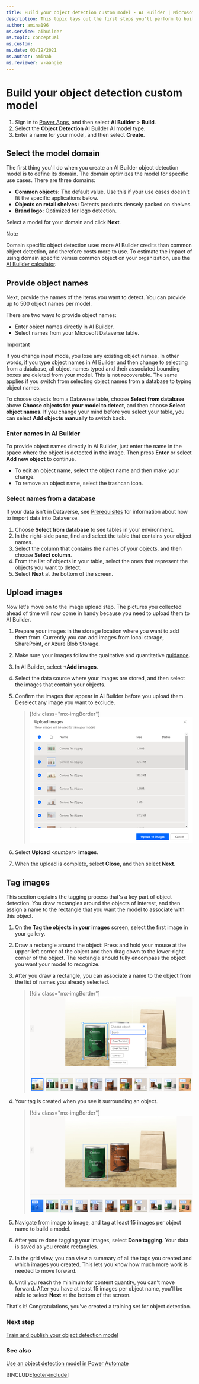 ```yaml
---
title: Build your object detection custom model - AI Builder | Microsoft Docs
description: This topic lays out the first steps you'll perform to build an object detection AI model. 
author: amina196
ms.service: aibuilder
ms.topic: conceptual
ms.custom: 
ms.date: 03/19/2021
ms.author: aminab
ms.reviewer: v-aangie
---
```


# Build your object detection custom model

1. Sign in to [Power Apps](https://make.powerapps.com), and then select **AI Builder** > **Build**.
1. Select the **Object Detection** AI Builder AI model type.
1. Enter a name for your model, and then select **Create**.

## Select the model domain

The first thing you'll do when you create an AI Builder object detection model is to define its domain. The domain optimizes the model for specific use cases. There are three domains:

- **Common objects:** The default value. Use this if your use cases doesn't fit the specific applications below.
- **Objects on retail shelves:** Detects products densely packed on shelves.
- **Brand logo:** Optimized for logo detection.

Select a model for your domain and click **Next**.

> [!NOTE]
> Domain specific object detection uses more AI Builder credits than common object detection, and therefore costs more to use. To estimate the impact of using domain specific versus common object on your organization, use the [AI Builder calculator](https://powerapps.microsoft.com/ai-builder-calculator/).

## Provide object names

Next, provide the names of the items you want to detect. You can provide up to 500 object names per model.

There are two ways to provide object names:

- Enter object names directly in AI Builder.
- Select names from your Microsoft Dataverse table.

> [!IMPORTANT]
> If you change input mode, you lose any existing object names. In other words, if you type object names in AI Builder and then change to selecting from a database, all object names typed and their associated bounding boxes are deleted from your model. This is not recoverable. The same applies if you switch from selecting object names from a database to typing object names.

To choose objects from a Dataverse table, choose **Select from database** above **Choose objects for your model to detect**, and then choose **Select object names**. If you change your mind before you select your table, you can select **Add objects manually** to switch back.

### Enter names in AI Builder

To provide object names directly in AI Builder, just enter the name in the space where the object is detected in the image. Then press **Enter** or select **Add new object** to continue.

- To edit an object name, select the object name and then make your change.
- To remove an object name, select the trashcan icon.

### Select names from a database

If your data isn't in Dataverse, see [Prerequisites](build-model.md#prerequisites) for information about how to import data into Dataverse.

1. Choose **Select from database** to see tables in your environment.
2. In the right-side pane, find and select the table that contains your object names.
3. Select the column that contains the names of your objects, and then choose **Select column**.
4. From the list of objects in your table, select the ones that represent the objects you want to detect.
5. Select **Next** at the bottom of the screen.

## Upload images

Now let's move on to the image upload step. The pictures you collected ahead of time will now come in handy because you need to upload them to AI Builder.

1. Prepare your images in the storage location where you want to add them from. Currently you can add images from local storage, SharePoint, or Azure Blob Storage.
1. Make sure your images follow the qualitative and quantitative [guidance](collect-images.md).
1. In AI Builder, select **+Add images**.
1. Select the data source where your images are stored, and then select the images that contain your objects.
1. Confirm the images that appear in AI Builder before you upload them. Deselect any image you want to exclude.

   > [!div class="mx-imgBorder"]
   > ![Select images screen](media/select-images.png "Select images screen")

1.  Select **Upload** <*number*> **images**.
1. When the upload is complete, select **Close**, and then select **Next**.

## Tag images

This section explains the tagging process that's a key part of object detection. You draw rectangles around the objects of interest, and then assign a name to the rectangle that you want the model to associate with this object.

1. On the **Tag the objects in your images** screen, select the first image in your gallery.
1. Draw a rectangle around the object: Press and hold your mouse at the upper-left corner of the object and then drag down to the lower-right corner of the object. The rectangle should fully encompass the object you want your model to recognize.

1. After you draw a rectangle, you can associate a name to the object from the list of names you already selected.

   > [!div class="mx-imgBorder"]
   > ![Associate name screen](media/tag-image-associate-name.png "Associate name screen")

1. Your tag is created when you see it surrounding an object.

   > [!div class="mx-imgBorder"]
   > ![Tag created screen](media/tag-created.png "Tag created screen")

1. Navigate from image to image, and tag at least 15 images per object name to build a model.
1. After you're done tagging your images, select **Done tagging**. Your data is saved as you create rectangles.
1. In the grid view, you can view a summary of all the tags you created and which images you created. This lets you know how much more work is needed to move forward.
1. Until you reach the minimum for content quantity, you can't move forward. After you have at least 15 images per object name, you'll be able to select **Next** at the bottom of the screen.

That's it! Congratulations, you've created a training set for object detection.

### Next step

[Train and publish your object detection model](object-detection-train-model.md)

### See also

[Use an object detection model in Power Automate](object-detection-model-in-flow.md) 


[!INCLUDE[footer-include](includes/footer-banner.md)]
